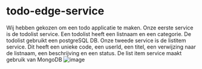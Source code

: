 # todo-edge-service
Wij hebben gekozen om een todo applicatie te maken. 
Onze eerste service is de todolist service. Een todolist heeft een listnaam en een categorie. De todolist gebruikt een postgreSQL DB.
Onze tweede service is de listitem service. Dit heeft een unieke code, een userId, een titel, een verwijzing naar de listnaam, een beschrijving en een status.
De list item service maakt gebruik van MongoDB
![image](https://user-images.githubusercontent.com/57891990/148563598-1cc2541a-7cd7-44b8-9aca-2a2ab84b7fbe.png)
